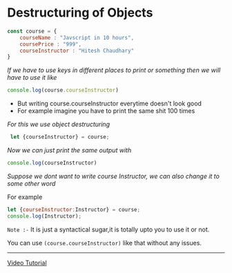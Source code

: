 # Destructuring of Objects
``` javascript
const course = {
    courseName : "Javscript in 10 hours",
    coursePrice : "999",
    courseInstructor : "Hitesh Chaudhary"
}
```
_If we have to use keys in different places to print or something then we will have to use it like_
``` javascript
console.log(course.courseInstructor)  
```
* But writing course.courseInstructor everytime doesn't look good 
* For example imagine you have to print the same shit 100 times

_For this we use object destructuring_
``` javascript
 let {courseInstructor} = course;
 ```
 _Now we can just print the same output with_
 ``` javascript
 console.log(courseInstructor)
 ```
 _Suppose we dont want to write course Instructor, we can also change it to some other word_

 For example
 ``` javascript
 let {courseInstructor:Instructor} = course;
 console.log(Instructor);
 ```

 `Note :-` It is just a syntactical sugar,it is totally upto you to use it or not. 
 
 You can use `(course.courseInstructor)` like that without any issues. 
***
[Video Tutorial](https://youtu.be/AViTh83k-IE?si=H-B_GbNlbN7p3uDp)